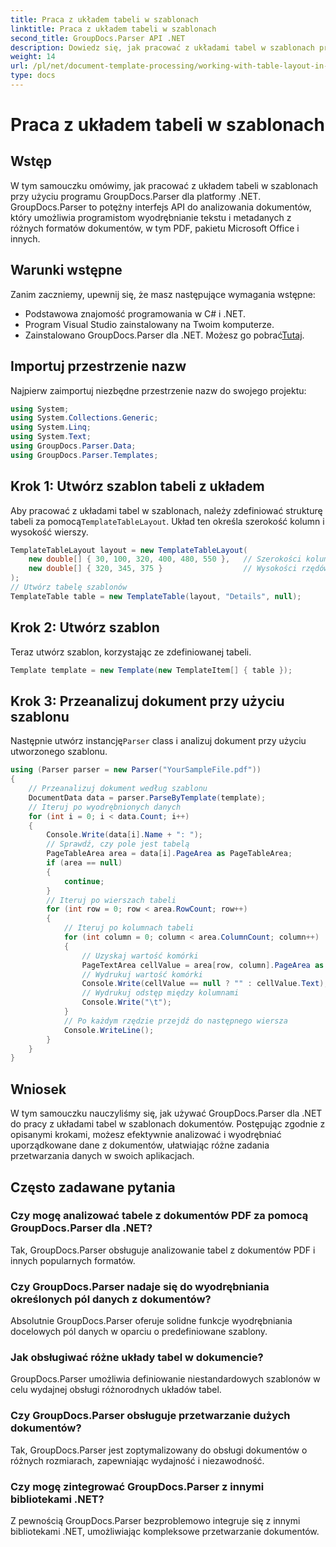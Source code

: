 ```yaml
---
title: Praca z układem tabeli w szablonach
linktitle: Praca z układem tabeli w szablonach
second_title: GroupDocs.Parser API .NET
description: Dowiedz się, jak pracować z układami tabel w szablonach przy użyciu programu GroupDocs.Parser dla platformy .NET. Efektywnie wyodrębniaj uporządkowane dane z dokumentów.
weight: 14
url: /pl/net/document-template-processing/working-with-table-layout-in-templates/
type: docs
---
```

# Praca z układem tabeli w szablonach

## Wstęp
W tym samouczku omówimy, jak pracować z układem tabeli w szablonach przy użyciu programu GroupDocs.Parser dla platformy .NET. GroupDocs.Parser to potężny interfejs API do analizowania dokumentów, który umożliwia programistom wyodrębnianie tekstu i metadanych z różnych formatów dokumentów, w tym PDF, pakietu Microsoft Office i innych.
## Warunki wstępne
Zanim zaczniemy, upewnij się, że masz następujące wymagania wstępne:
- Podstawowa znajomość programowania w C# i .NET.
- Program Visual Studio zainstalowany na Twoim komputerze.
-  Zainstalowano GroupDocs.Parser dla .NET. Możesz go pobrać[Tutaj](https://releases.groupdocs.com/parser/net/).

## Importuj przestrzenie nazw
Najpierw zaimportuj niezbędne przestrzenie nazw do swojego projektu:
```csharp
using System;
using System.Collections.Generic;
using System.Linq;
using System.Text;
using GroupDocs.Parser.Data;
using GroupDocs.Parser.Templates;
```
## Krok 1: Utwórz szablon tabeli z układem
Aby pracować z układami tabel w szablonach, należy zdefiniować strukturę tabeli za pomocą`TemplateTableLayout`. Układ ten określa szerokość kolumn i wysokość wierszy.
```csharp
TemplateTableLayout layout = new TemplateTableLayout(
    new double[] { 30, 100, 320, 400, 480, 550 },   // Szerokości kolumn
    new double[] { 320, 345, 375 }                  // Wysokości rzędów
);
// Utwórz tabelę szablonów
TemplateTable table = new TemplateTable(layout, "Details", null);
```
## Krok 2: Utwórz szablon
Teraz utwórz szablon, korzystając ze zdefiniowanej tabeli.
```csharp
Template template = new Template(new TemplateItem[] { table });
```
## Krok 3: Przeanalizuj dokument przy użyciu szablonu
 Następnie utwórz instancję`Parser` class i analizuj dokument przy użyciu utworzonego szablonu.
```csharp
using (Parser parser = new Parser("YourSampleFile.pdf"))
{
    // Przeanalizuj dokument według szablonu
    DocumentData data = parser.ParseByTemplate(template);
    // Iteruj po wyodrębnionych danych
    for (int i = 0; i < data.Count; i++)
    {
        Console.Write(data[i].Name + ": ");
        // Sprawdź, czy pole jest tabelą
        PageTableArea area = data[i].PageArea as PageTableArea;
        if (area == null)
        {
            continue;
        }
        // Iteruj po wierszach tabeli
        for (int row = 0; row < area.RowCount; row++)
        {
            // Iteruj po kolumnach tabeli
            for (int column = 0; column < area.ColumnCount; column++)
            {
                // Uzyskaj wartość komórki
                PageTextArea cellValue = area[row, column].PageArea as PageTextArea;
                // Wydrukuj wartość komórki
                Console.Write(cellValue == null ? "" : cellValue.Text);
                // Wydrukuj odstęp między kolumnami
                Console.Write("\t");
            }
            // Po każdym rzędzie przejdź do następnego wiersza
            Console.WriteLine();
        }
    }
}
```

## Wniosek
W tym samouczku nauczyliśmy się, jak używać GroupDocs.Parser dla .NET do pracy z układami tabel w szablonach dokumentów. Postępując zgodnie z opisanymi krokami, możesz efektywnie analizować i wyodrębniać uporządkowane dane z dokumentów, ułatwiając różne zadania przetwarzania danych w swoich aplikacjach.

## Często zadawane pytania
### Czy mogę analizować tabele z dokumentów PDF za pomocą GroupDocs.Parser dla .NET?
Tak, GroupDocs.Parser obsługuje analizowanie tabel z dokumentów PDF i innych popularnych formatów.
### Czy GroupDocs.Parser nadaje się do wyodrębniania określonych pól danych z dokumentów?
Absolutnie GroupDocs.Parser oferuje solidne funkcje wyodrębniania docelowych pól danych w oparciu o predefiniowane szablony.
### Jak obsługiwać różne układy tabel w dokumencie?
GroupDocs.Parser umożliwia definiowanie niestandardowych szablonów w celu wydajnej obsługi różnorodnych układów tabel.
### Czy GroupDocs.Parser obsługuje przetwarzanie dużych dokumentów?
Tak, GroupDocs.Parser jest zoptymalizowany do obsługi dokumentów o różnych rozmiarach, zapewniając wydajność i niezawodność.
### Czy mogę zintegrować GroupDocs.Parser z innymi bibliotekami .NET?
Z pewnością GroupDocs.Parser bezproblemowo integruje się z innymi bibliotekami .NET, umożliwiając kompleksowe przetwarzanie dokumentów.